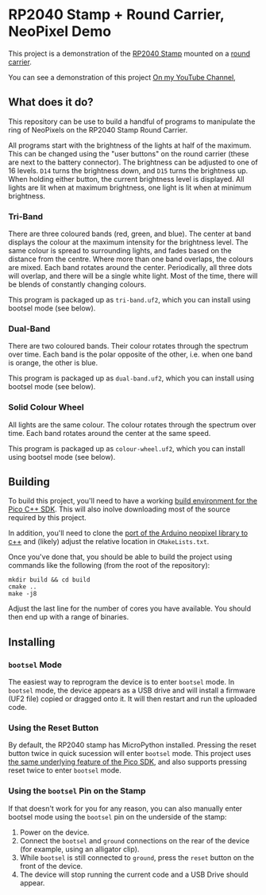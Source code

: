# RP2040 Stamp + Round Carrier, NeoPixel Demo

This project is a demonstration of the [RP2040 Stamp](https://lectronz.com/products/rp2040-stamp) mounted on a [round carrier](https://lectronz.com/products/rp2040-stamp-round-carrier).

You can see a demonstration of this project [On my YouTube Channel](https://youtu.be/RtAe4qzLVxg?si=iUJfAAIeLWWjr16N),

## What does it do?

This repository can be use to build a handful of programs to manipulate the ring of NeoPixels on the RP2040 Stamp Round Carrier.

All programs start with the brightness of the lights at half of the maximum. This can be changed using the "user buttons" on the round carrier (these are next to the battery connector). The brightness can be adjusted to one of 16 levels. `D14` turns the brightness down, and `D15` turns the brightness up. When holding either button, the current brightness level is displayed. All lights are lit when at maximum brightness, one light is lit when at minimum brightness.

### Tri-Band

There are three coloured bands (red, green, and blue). The center at band displays the colour at the maximum intensity for the brightness level. The same colour is spread to surrounding lights, and fades based on the distance from the centre. Where more than one band overlaps, the colours are mixed.  Each band rotates around the center. Periodically, all three dots will overlap, and there will be a single white light.  Most of the time, there will be blends of constantly changing colours.

This program is packaged up as `tri-band.uf2`, which you can install using bootsel mode (see below).

### Dual-Band

There are two coloured bands.  Their colour rotates through the spectrum over time.  Each band is the polar opposite of the other, i.e. when one band is orange, the other is blue.

This program is packaged up as `dual-band.uf2`, which you can install using bootsel mode (see below).


### Solid Colour Wheel

All lights are the same colour.  The colour rotates through the spectrum over time. Each band rotates around the center at the same speed.

This program is packaged up as `colour-wheel.uf2`, which you can install using bootsel mode (see below).


## Building

To build this project, you'll need to have a working [build environment for the Pico C++ SDK](https://github.com/pimoroni/pimoroni-pico/blob/main/setting-up-the-pico-sdk.md).  This will also inolve downloading most of the source required by this project.

In addition, you'll need to clone the [port of the Arduino neopixel library to c++](https://github.com/martinkooij/pi-pico-adafruit-neopixels/tree/master) and (likely) adjust the relative location in `CMakeLists.txt`.

Once you've done that, you should be able to build the project using commands like the following (from the root of the repository):

```shell
mkdir build && cd build
cmake ..
make -j8
```

Adjust the last line for the number of cores you have available.  You should then end up with a range of binaries.

## Installing

### `bootsel` Mode

The easiest way to reprogram the device is to enter `bootsel` mode. In `bootsel` mode, the device appears as a USB drive and will install a firmware (UF2 file) copied or dragged onto it.  It will then restart and run the uploaded code.

### Using the Reset Button

By default, the RP2040 stamp has MicroPython installed.  Pressing the reset button twice in quick sucession will enter `bootsel` mode. This project uses [the same underlying feature of the Pico SDK](https://github.com/raspberrypi/pico-sdk/blob/6500c59d704ed2bb26d44b2a0ac7151d35287fdb/src/rp2_common/pico_bootsel_via_double_reset/pico_bootsel_via_double_reset.c#L32,), and also supports pressing reset twice to enter `bootsel` mode.

### Using the `bootsel` Pin on the Stamp 

If that doesn't work for you for any reason, you can also manually enter bootsel mode using the `bootsel` pin on the underside of the stamp:

1. Power on the device.
2. Connect the `bootsel` and `ground` connections on the rear of the device (for example, using an alligator clip).
3. While `bootsel` is still connected to `ground`, press the `reset` button on the front of the device.
4. The device will stop running the current code and a USB Drive should appear.
